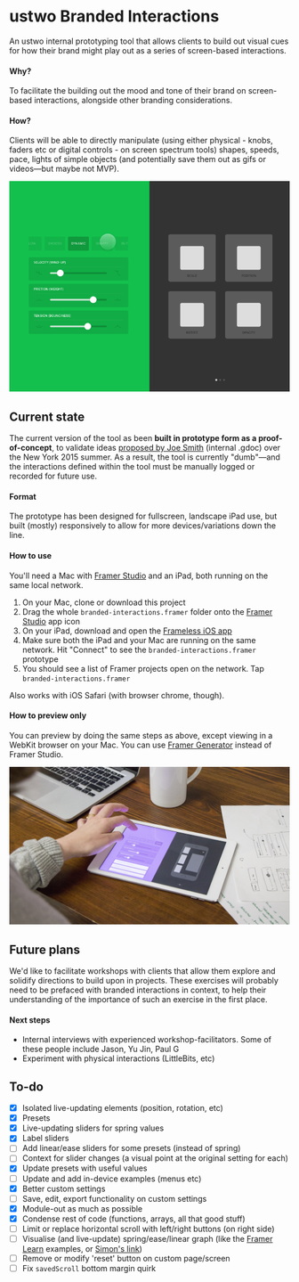 # ustwo Branded Interactions
An ustwo internal prototyping tool that allows clients to build out visual cues for how their brand might play out as a series of screen-based interactions.

#### Why?
To facilitate the building out the mood and tone of their brand on screen-based interactions, alongside other branding considerations.

#### How?
Clients will be able to directly manipulate (using either physical - knobs, faders etc or digital controls - on screen spectrum tools) shapes, speeds, pace, lights of simple objects (and potentially save them out as gifs or videos—but maybe not MVP).

![gif](img/branded-interactions.gif)

## Current state
The current version of the tool as been **built in prototype form as a proof-of-concept**, to validate ideas [proposed by Joe Smith](https://docs.google.com/a/ustwo.com/document/d/19qUv0BSxZoihyoiLQi-Y1dvAGcc5_rFYiQIodabg58A/edit?usp=sharing) (internal .gdoc) over the New York 2015 summer. As a result, the tool is currently "dumb"—and the interactions defined within the tool must be manually logged or recorded for future use.

#### Format
The prototype has been designed for fullscreen, landscape iPad use, but built (mostly) responsively to allow for more devices/variations down the line.

#### How to use
You'll need a Mac with [Framer Studio](http://framerjs.com) and an iPad, both running on the same local network.

1. On your Mac, clone or download this project  
2. Drag the whole `branded-interactions.framer` folder onto the [Framer Studio](http://framerjs.com) app icon  
3. On your iPad, download and open the [Frameless iOS app](https://itunes.apple.com/us/app/frameless-full-screen-web/id933580264?mt=8)  
4. Make sure both the iPad and your Mac are running on the same network. Hit "Connect" to see the `branded-interactions.framer` prototype
5. You should see a list of  Framer projects open on the network. Tap `branded-interactions.framer`

Also works with iOS Safari (with browser chrome, though).

#### How to preview only
You can preview by doing the same steps as above, except viewing in a WebKit browser on your Mac. You can use [Framer Generator](https://github.com/koenbok/Framer) instead of Framer Studio.

![insitu](img/insitu.jpg)

## Future plans
We'd like to facilitate workshops with clients that allow them explore and solidify directions to build upon in projects. These exercises will probably need to be prefaced with branded interactions in context, to help their understanding of the importance of such an exercise in the first place.

#### Next steps
- Internal interviews with experienced workshop-facilitators. Some of these people include Jason, Yu Jin, Paul G
- Experiment with physical interactions (LittleBits, etc)

## To-do
- [x] Isolated live-updating elements (position, rotation, etc)
- [x] Presets
- [x] Live-updating sliders for spring values
- [x] Label sliders
- [ ] Add linear/ease sliders for some presets (instead of spring)
- [ ] Context for slider changes (a visual point at the original setting for each)
- [x] Update presets with useful values
- [ ] Update and add in-device examples (menus etc)
- [x] Better custom settings
- [ ] Save, edit, export functionality on custom settings
- [x] Module-out as much as possible
- [x] Condense rest of code (functions, arrays, all that good stuff)
- [ ] Limit or replace horizontal scroll with left/right buttons (on right side)
- [ ] Visualise (and live-update) spring/ease/linear graph (like the [Framer Learn](http://framerjs.com/learn/basics/animation/) examples, or [Simon's link](http://hosted.zeh.com.br/mctween/animationtypes.html))
- [ ] Remove or modify 'reset' button on custom page/screen
- [ ] Fix `savedScroll` bottom margin quirk
